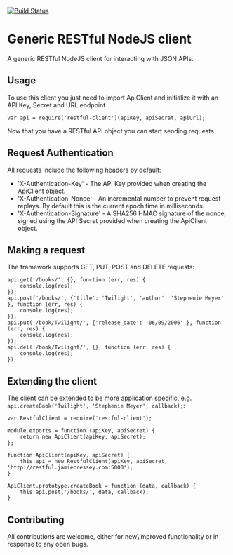 [![Build Status](https://img.shields.io/travis/JamieCressey/node-restful-client.svg)](https://travis-ci.org/JamieCressey/node-restful-client)

# Generic RESTful NodeJS client

A generic RESTful NodeJS client for interacting with JSON APIs.

## Usage

To use this client you just need to import ApiClient and initialize it with an API Key, Secret and URL endpoint

    var api = require('restful-client')(apiKey, apiSecret, apiUrl);

Now that you have a RESTful API object you can start sending requests.

## Request Authentication

All requests include the following headers by default:
- 'X-Authentication-Key' - The API Key provided when creating the ApiClient object.
- 'X-Authentication-Nonce' - An incremental number to prevent request replays. By default this is the current epoch time in milliseconds.
- 'X-Authentication-Signature' - A SHA256 HMAC signature of the nonce, signed using the API Secret provided when creating the ApiClient object.

## Making a request

The framework supports GET, PUT, POST and DELETE requests:

    api.get('/books/', {}, function (err, res) {
        console.log(res);
    });
    api.post('/books/', {'title': 'Twilight', 'author': 'Stephenie Meyer' }, function (err, res) {
        console.log(res);
    });
    api.put('/book/Twilight/', {'release_date': '06/09/2006' }, function (err, res) {
        console.log(res);
    });
    api.del('/book/Twilight/', {}, function (err, res) {
        console.log(res);
    });

## Extending the client

The client can be extended to be more application specific, e.g. `api.createBook('Twilight', 'Stephenie Meyer', callback);`:

    var RestfulClient = require('restful-client');

    module.exports = function (apiKey, apiSecret) {
        return new ApiClient(apiKey, apiSecret);
    };

    function ApiClient(apiKey, apiSecret) {
        this.api = new RestfulClient(apiKey, apiSecret, 'http://restful.jamiecressey.com:5000');
    }

    ApiClient.prototype.createBook = function (data, callback) {
        this.api.post('/books/', data, callback);
    }

## Contributing

All contributions are welcome, either for new\improved functionality or in response to any open bugs.
